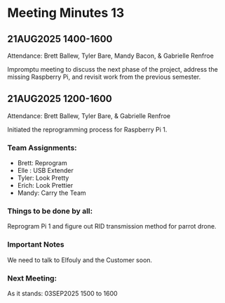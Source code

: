 # Meeting Minutes 13
## 21AUG2025 1400-1600
Attendance: Brett Ballew, Tyler Bare, Mandy Bacon, & Gabrielle Renfroe

Impromptu meeting to discuss the next phase of the project, address the missing Raspberry Pi, and revisit work from the previous semester.

## 21AUG2025 1200-1600
Attendance: Brett Ballew, Tyler Bare, & Gabrielle Renfroe

Initiated the reprogramming process for Raspberry Pi 1.

### Team Assignments:
* Brett: Reprogram
* Elle : USB Extender
* Tyler: Look Pretty
* Erich: Look Prettier
* Mandy: Carry the Team

### Things to be done by all:

Reprogram Pi 1 and figure out RID transmission method for parrot drone.

### Important Notes

We need to talk to Elfouly and the Customer soon.

### Next Meeting:
As it stands: 03SEP2025 1500 to 1600
